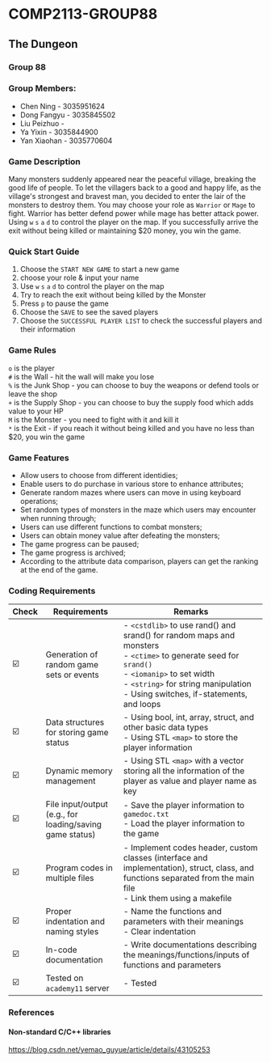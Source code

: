 # COMP2113-GROUP88

## The Dungeon

### Group 88
### Group Members:
* Chen Ning - 3035951624
* Dong Fangyu - 3035845502
* Liu Peizhuo - 
* Ya Yixin - 3035844900
* Yan Xiaohan - 3035770604

### Game Description
Many monsters suddenly appeared near the peaceful village, breaking the good life of people. To let the villagers back to a good and happy life, as the village's strongest and bravest man, you decided to enter the lair of the monsters to destroy them. You may choose your role as `Warrior` or `Mage` to fight. Warrior has better defend power while mage has better attack power. Using `w` `s` `a` `d` to control the player on the map. If you successfully arrive the exit without being killed or maintaining $20 money, you win the game.

### Quick Start Guide
1. Choose the `START NEW GAME` to start a new game
2. choose your role & input your name
3. Use `w` `s` `a` `d` to control the player on the map
4. Try to reach the exit without being killed by the Monster
5. Press `p` to pause the game
6. Choose the `SAVE` to see the saved players
7. Choose the `SUCCESSFUL PLAYER LIST` to check the successful players and their information

### Game Rules 
`o` is the player <br>
`#` is the Wall - hit the wall will make you lose <br>
`%` is the Junk Shop - you can choose to buy the weapons or defend tools or leave the shop <br>
`+` is the Supply Shop - you can choose to buy the supply food which adds value to your HP <br>
`M` is the Monster - you need to fight with it and kill it <br>
`*` is the Exit - if you reach it without being killed and you have no less than $20, you win the game <br>

### Game Features
- Allow users to choose from different identidies;
- Enable users to do purchase in various store to enhance attributes;
- Generate random mazes where users can move in using keyboard operations;
- Set random types of monsters in the maze which users may encounter when running through;
- Users can use different functions to combat monsters;
- Users can obtain money value after defeating the monsters;
- The game progress can be paused;
- The game progress is archived;
- According to the attribute data comparison, players can get the ranking at the end of the game.

### Coding Requirements
| Check | Requirements | Remarks |  
| --- | --- | --- |  
| ☑️ | Generation of random game sets or events  | - `<cstdlib>` to use rand() and srand() for random maps and monsters<br>- `<ctime>` to generate seed for `srand()` <br>- `<iomanip>` to set width <br>- `<string>` for string manipulation <br>- Using switches, if-statements, and loops|  
| ☑️ | Data structures for storing game status  | - Using bool, int, array, struct, and other basic data types <br>- Using STL `<map>` to store the player information|  
| ☑️ | Dynamic memory management  | - Using STL `<map>` with a vector storing all the information of the player as value and player name as key|  
| ☑️ | File input/output (e.g., for loading/saving game status)  | - Save the player information to `gamedoc.txt` <br>- Load the player information to the game|  
| ☑️ | Program codes in multiple files  | - Implement codes header, custom classes (interface and implementation), struct, class, and functions separated from the main file<br>- Link them using a makefile|  
| ☑️ | Proper indentation and naming styles  | - Name the functions and parameters with their meanings <br>- Clear indentation|  
| ☑️ | In-code documentation | - Write documentations describing the meanings/functions/inputs of functions and parameters|  
| ☑️ | Tested on `academy11` server | - Tested|  


### References
#### Non-standard C/C++ libraries
https://blog.csdn.net/yemao_guyue/article/details/43105253
